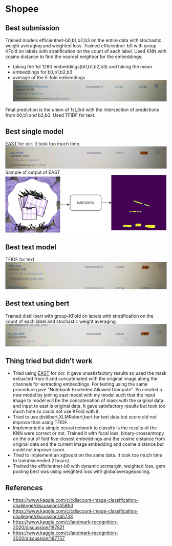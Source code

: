 # Shopee
## Best submission
Trained models efficientnet-b0,b1,b2,b3 on the entire data with stochastic weight averaging and weighted loss. Trained efficientnet-b0 with group-KFold on labels with stratification on the count of each label. Used KNN with cosine distance to find the nearest neighbor for the embeddings:
- taking the 1st 1280 embeddings(b0,b1,b2,b3) and taking the mean 
- embeddings for b0,b1,b2,b3
- average of the 5-fold embeddings 
![alt text](best_submission.jpg)

Final prediction is the union of 1st,3rd with the intersection of predictions from b0,b1 and b2,b3. Used TFIDF for text.
## Best single model
[EAST](https://github.com/kurapan/EAST) for ocr. It took too much time.
![alt text](ocr.jpg)
Sample of output of EAST
![alt text](ocr.png)
## Best text model
TFIDF for text
![alt text](best_text.jpg)
## Best text using bert
Trained distil-bert with group-KFold on labels with stratification on the count of each label and stochastic weight averaging.
![alt text](best_distilbert.jpg)
## Thing tried but didn't work
- Tried using [EAST](https://github.com/kurapan/EAST) for ocr. It gave unsatisfactory results so used the mask extracted from it and concatenated with the original image along the channels for extracting embeddings. For testing using the same procedure gave "Notebook Exceeded Allowed Compute". So created a new model by joining east model with my model such that the input image to model will be the concatenation of mask with the original data and input to east is original data. It gave satisfactory results but took too much time so could not use KFold with it.
- Tried to use distilbert,XLMRobert,bert for text data but score did not improve than using TFIDF.
- Implemented a simple neural network to classify is the results of the KNN were correct or not. Trained it with focal loss, binary-crossentropy on the out of fold five closest embeddings and the cosine distance from original data and the current image embedding and cosine distance but could not improve score.
- Tried to implement an xgboost on the same data. It took too much time to train(exceeded 2 hours).
- Trained the efficientnet-b0 with dynamic arcmargin, weighted loss, gem pooling best was using weighted loss with globalaveragepooling. 
## References
- https://www.kaggle.com/c/cdiscount-image-classification-challenge/discussion/45863
- https://www.kaggle.com/c/cdiscount-image-classification-challenge/discussion/45733
- https://www.kaggle.com/c/landmark-recognition-2020/discussion/187821
- https://www.kaggle.com/c/landmark-recognition-2020/discussion/187757

